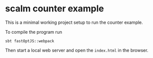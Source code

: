 # scalm counter example

This is a minimal working project setup to run the counter example.

To compile the program run

    sbt fastOptJS::webpack
    
Then start a local web server and open the `index.html` in the browser.

   
